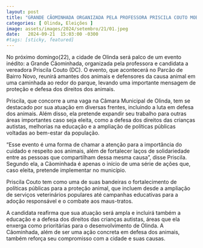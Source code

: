 ```yaml
---
layout: post
title: "GRANDE CÃOMINHADA ORGANIZADA PELA PROFESSORA PRISCILA COUTO MOBILIZA DEFENSORES DOS ANIMAIS EM OLINDA"
categories: [ Olinda, Eleições ]
image: assets/images/2024/setembro/21/01.jpeg
date:   2024-09-21  15:03:00 -0300
#tags: [sticky, featured]
---
```

No próximo domingo(22), a cidade de Olinda será palco de um evento inédito: a Grande Cãominhada, organizada pela professora e candidata a vereadora Priscila Couto (DC). O evento, que acontecerá no Parcão de Bairro Novo, reunirá amantes dos animais e defensores da causa animal em uma caminhada ao redor do parque, levando uma importante mensagem de proteção e defesa dos direitos dos animais.

Priscila, que concorre a uma vaga na Câmara Municipal de Olinda, tem se destacado por sua atuação em diversas frentes, incluindo a luta em defesa dos animais. Além disso, ela pretende expandir seu trabalho para outras áreas importantes caso seja eleita, como a defesa dos direitos das crianças autistas, melhorias na educação e a ampliação de políticas públicas voltadas ao bem-estar da população.

“Esse evento é uma forma de chamar a atenção para a importância do cuidado e respeito aos animais, além de fortalecer laços de solidariedade entre as pessoas que compartilham dessa mesma causa”, disse Priscila. Segundo ela, a Cãominhada é apenas o início de uma série de ações que, caso eleita, pretende implementar no município.

Priscila Couto tem como uma de suas bandeiras o fortalecimento de políticas públicas para a proteção animal, que incluem desde a ampliação de serviços veterinários populares até campanhas educativas para a adoção responsável e o combate aos maus-tratos.

A candidata reafirma que sua atuação será ampla e incluirá também a educação e a defesa dos direitos das crianças autistas, áreas que ela enxerga como prioritárias para o desenvolvimento de Olinda. A Cãominhada, além de ser uma ação concreta em defesa dos animais, também reforça seu compromisso com a cidade e suas causas.